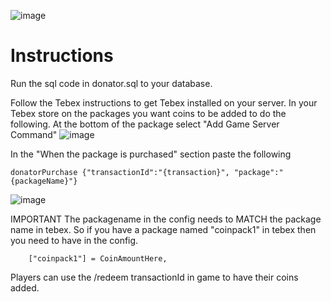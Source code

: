 ![image](https://user-images.githubusercontent.com/82112471/195740699-7fe040c6-bd35-4376-85c0-b045aa8ff4e4.png)

# Instructions
Run the sql code in donator.sql to your database.

Follow the Tebex instructions to get Tebex installed on your server.
In your Tebex store on the packages you want coins to be added to do the following.
At the bottom of the package select "Add Game Server Command"
![image](https://user-images.githubusercontent.com/7463741/193162239-df5c838a-63f4-4ac0-816f-0e783275026a.png)

In the "When the package is purchased" section paste the following
```
donatorPurchase {"transactionId":"{transaction}", "package":"{packageName}"}
```
![image](https://user-images.githubusercontent.com/7463741/193162202-93c9245d-c49e-4837-922c-53fe3a273c63.png)

IMPORTANT
The packagename in the config needs to MATCH the package name in tebex.
So if you have a package named "coinpack1" in tebex then you need to have in the config.
```
    ["coinpack1"] = CoinAmountHere,
```

Players can use the /redeem transactionId in game to have their coins added.
